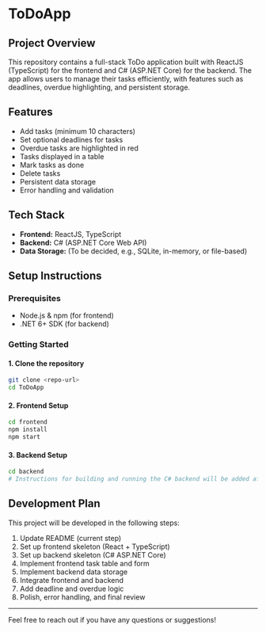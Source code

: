 # ToDoApp

## Project Overview

This repository contains a full-stack ToDo application built with ReactJS (TypeScript) for the frontend and C# (ASP.NET Core) for the backend. The app allows users to manage their tasks efficiently, with features such as deadlines, overdue highlighting, and persistent storage.

## Features
- Add tasks (minimum 10 characters)
- Set optional deadlines for tasks
- Overdue tasks are highlighted in red
- Tasks displayed in a table
- Mark tasks as done
- Delete tasks
- Persistent data storage
- Error handling and validation

## Tech Stack
- **Frontend:** ReactJS, TypeScript
- **Backend:** C# (ASP.NET Core Web API)
- **Data Storage:** (To be decided, e.g., SQLite, in-memory, or file-based)

## Setup Instructions

### Prerequisites
- Node.js & npm (for frontend)
- .NET 6+ SDK (for backend)

### Getting Started

#### 1. Clone the repository
```bash
git clone <repo-url>
cd ToDoApp
```

#### 2. Frontend Setup
```bash
cd frontend
npm install
npm start
```

#### 3. Backend Setup
```bash
cd backend
# Instructions for building and running the C# backend will be added after backend setup
```

## Development Plan
This project will be developed in the following steps:
1. Update README (current step)
2. Set up frontend skeleton (React + TypeScript)
3. Set up backend skeleton (C# ASP.NET Core)
4. Implement frontend task table and form
5. Implement backend data storage
6. Integrate frontend and backend
7. Add deadline and overdue logic
8. Polish, error handling, and final review

---

Feel free to reach out if you have any questions or suggestions!